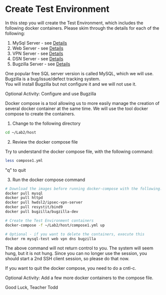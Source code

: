 # Create Test Environment

In this step you will create the Test Environment, which includes the following docker containers.
Please skim through the details for each of the following:

1. MySql Server - see [Details](https://hub.docker.com/_/mysql)
2. Web Server - see [Details](https://hub.docker.com/_/httpd)
3. VPN Server - see [Details](https://hub.docker.com/r/hwdsl2/ipsec-vpn-server)
4. DSN Server - see [Details](https://hub.docker.com/r/resystit/bind9) 
5. Bugzilla Server - see [Details](https://hub.docker.com/r/bugzilla/bugzilla-dev)

One popular free SQL server version is called MySQL, which we will use. 
Bugzilla is a bug/issue/defect tracking system.  
You will install Bugzilla but not configure it and we will not use it.

Optional Activity: Configure and use Bugzilla

Docker compose is a tool allowing us to more easily manage the creation of several docker container at the same time.  We will use the tool docker compose to create the containers.

1. Change to the following directory

```bash
cd ~/Lab2/host
```

2. Review the docker compose file

Try to understand the docker compose file, with the following command:

```bash
less compose1.yml
```

"q" to quit

3. Run the docker compose command

```bash
# Download the images before running docker-compose with the following:
docker pull mysql
docker pull httpd 
docker pull hwdsl2/ipsec-vpn-server
docker pull resystit/bind9
docker pull bugzilla/bugzilla-dev 
```

```bash
# Create the Test Environment containers
docker-compose -f ~/Lab2/host/compose1.yml up

# Optional - if you want to delete the containers, execute this
docker rm mysql-test web vpn dns bugzilla
```

The above command will not return control to you.
The system will seem hung, but it is not hung.
Since you can no longer use the session, you should start a 2nd SSH client session, so please do that now.

If you want to quit the docker compose, you need to do a cntl-c.

Optional Activity: Add a few more docker containers to the compose file.

Good Luck, Teacher Todd
